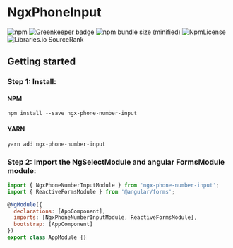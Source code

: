 # NgxPhoneInput


![npm](https://img.shields.io/npm/dm/ngx-phone-number-input.svg)
[![Greenkeeper badge](https://badges.greenkeeper.io/erdkse/ngx-phone-number-input.svg)](https://greenkeeper.io/)
![npm bundle size (minified)](https://img.shields.io/bundlephobia/min/ngx-phone-number-input.svg) 
![NpmLicense](https://img.shields.io/npm/l/ngx-phone-number-input.svg) 
![Libraries.io SourceRank](https://img.shields.io/librariesio/sourcerank/npm/ngx-phone-number-input.svg) 


## Getting started
### Step 1: Install:

#### NPM
```shell
npm install --save ngx-phone-number-input
```
#### YARN
```shell
yarn add ngx-phone-number-input
```
### Step 2: Import the NgSelectModule and angular FormsModule module:
```js
import { NgxPhoneNumberInputModule } from 'ngx-phone-number-input';
import { ReactiveFormsModule } from '@angular/forms';

@NgModule({
  declarations: [AppComponent],
  imports: [NgxPhoneNumberInputModule, ReactiveFormsModule],
  bootstrap: [AppComponent]
})
export class AppModule {}
```

